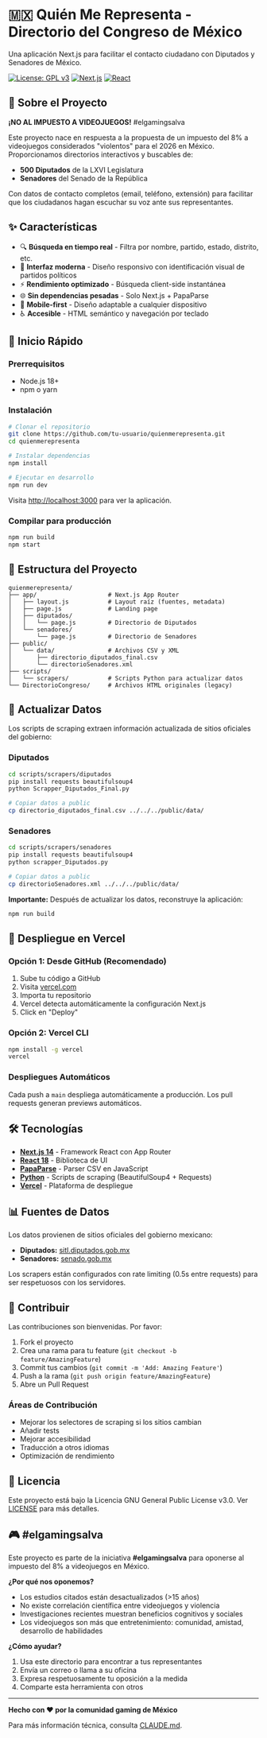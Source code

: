 # 🇲🇽 Quién Me Representa - Directorio del Congreso de México

Una aplicación Next.js para facilitar el contacto ciudadano con Diputados y Senadores de México.

[![License: GPL v3](https://img.shields.io/badge/License-GPLv3-blue.svg)](https://www.gnu.org/licenses/gpl-3.0)
[![Next.js](https://img.shields.io/badge/Next.js-14+-black)](https://nextjs.org/)
[![React](https://img.shields.io/badge/React-18+-61dafb)](https://react.dev/)

## 🎯 Sobre el Proyecto

**¡NO AL IMPUESTO A VIDEOJUEGOS!** #elgamingsalva

Este proyecto nace en respuesta a la propuesta de un impuesto del 8% a videojuegos considerados "violentos" para el 2026 en México. Proporcionamos directorios interactivos y buscables de:

- **500 Diputados** de la LXVI Legislatura
- **Senadores** del Senado de la República

Con datos de contacto completos (email, teléfono, extensión) para facilitar que los ciudadanos hagan escuchar su voz ante sus representantes.

## ✨ Características

- 🔍 **Búsqueda en tiempo real** - Filtra por nombre, partido, estado, distrito, etc.
- 🎨 **Interfaz moderna** - Diseño responsivo con identificación visual de partidos políticos
- ⚡ **Rendimiento optimizado** - Búsqueda client-side instantánea
- 🌐 **Sin dependencias pesadas** - Solo Next.js + PapaParse
- 📱 **Mobile-first** - Diseño adaptable a cualquier dispositivo
- ♿ **Accesible** - HTML semántico y navegación por teclado

## 🚀 Inicio Rápido

### Prerrequisitos

- Node.js 18+
- npm o yarn

### Instalación

```bash
# Clonar el repositorio
git clone https://github.com/tu-usuario/quienmerepresenta.git
cd quienmerepresenta

# Instalar dependencias
npm install

# Ejecutar en desarrollo
npm run dev
```

Visita [http://localhost:3000](http://localhost:3000) para ver la aplicación.

### Compilar para producción

```bash
npm run build
npm start
```

## 📁 Estructura del Proyecto

```
quienmerepresenta/
├── app/                    # Next.js App Router
│   ├── layout.js           # Layout raíz (fuentes, metadata)
│   ├── page.js             # Landing page
│   ├── diputados/
│   │   └── page.js         # Directorio de Diputados
│   └── senadores/
│       └── page.js         # Directorio de Senadores
├── public/
│   └── data/               # Archivos CSV y XML
│       ├── directorio_diputados_final.csv
│       └── directorioSenadores.xml
├── scripts/
│   └── scrapers/           # Scripts Python para actualizar datos
└── DirectorioCongreso/     # Archivos HTML originales (legacy)
```

## 🔄 Actualizar Datos

Los scripts de scraping extraen información actualizada de sitios oficiales del gobierno:

### Diputados

```bash
cd scripts/scrapers/diputados
pip install requests beautifulsoup4
python Scrapper_Diputados_Final.py

# Copiar datos a public
cp directorio_diputados_final.csv ../../../public/data/
```

### Senadores

```bash
cd scripts/scrapers/senadores
pip install requests beautifulsoup4
python scrapper_Diputados.py

# Copiar datos a public
cp directorioSenadores.xml ../../../public/data/
```

**Importante:** Después de actualizar los datos, reconstruye la aplicación:

```bash
npm run build
```

## 🚢 Despliegue en Vercel

### Opción 1: Desde GitHub (Recomendado)

1. Sube tu código a GitHub
2. Visita [vercel.com](https://vercel.com)
3. Importa tu repositorio
4. Vercel detecta automáticamente la configuración Next.js
5. Click en "Deploy"

### Opción 2: Vercel CLI

```bash
npm install -g vercel
vercel
```

### Despliegues Automáticos

Cada push a `main` despliega automáticamente a producción. Los pull requests generan previews automáticos.

## 🛠️ Tecnologías

- **[Next.js 14](https://nextjs.org/)** - Framework React con App Router
- **[React 18](https://react.dev/)** - Biblioteca de UI
- **[PapaParse](https://www.papaparse.com/)** - Parser CSV en JavaScript
- **[Python](https://www.python.org/)** - Scripts de scraping (BeautifulSoup4 + Requests)
- **[Vercel](https://vercel.com/)** - Plataforma de despliegue

## 📊 Fuentes de Datos

Los datos provienen de sitios oficiales del gobierno mexicano:

- **Diputados:** [sitl.diputados.gob.mx](https://sitl.diputados.gob.mx)
- **Senadores:** [senado.gob.mx](https://senado.gob.mx)

Los scrapers están configurados con rate limiting (0.5s entre requests) para ser respetuosos con los servidores.

## 🤝 Contribuir

Las contribuciones son bienvenidas. Por favor:

1. Fork el proyecto
2. Crea una rama para tu feature (`git checkout -b feature/AmazingFeature`)
3. Commit tus cambios (`git commit -m 'Add: Amazing Feature'`)
4. Push a la rama (`git push origin feature/AmazingFeature`)
5. Abre un Pull Request

### Áreas de Contribución

- Mejorar los selectores de scraping si los sitios cambian
- Añadir tests
- Mejorar accesibilidad
- Traducción a otros idiomas
- Optimización de rendimiento

## 📝 Licencia

Este proyecto está bajo la Licencia GNU General Public License v3.0. Ver [LICENSE](LICENSE) para más detalles.

## 🎮 #elgamingsalva

Este proyecto es parte de la iniciativa **#elgamingsalva** para oponerse al impuesto del 8% a videojuegos en México.

**¿Por qué nos oponemos?**

- Los estudios citados están desactualizados (>15 años)
- No existe correlación científica entre videojuegos y violencia
- Investigaciones recientes muestran beneficios cognitivos y sociales
- Los videojuegos son más que entretenimiento: comunidad, amistad, desarrollo de habilidades

**¿Cómo ayudar?**

1. Usa este directorio para encontrar a tus representantes
2. Envía un correo o llama a su oficina
3. Expresa respetuosamente tu oposición a la medida
4. Comparte esta herramienta con otros

---

**Hecho con ❤️ por la comunidad gaming de México**

Para más información técnica, consulta [CLAUDE.md](CLAUDE.md).
